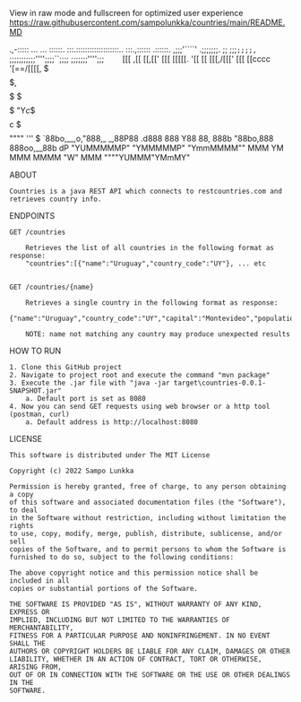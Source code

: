 View in raw mode and fullscreen for optimized user experience https://raw.githubusercontent.com/sampolunkka/countries/main/README.MD

  .,-:::::     ...      ...    ::::::.    :::.:::::::::::::::::::..   :::.,:::::: .::::::. 
,;;;'````'  .;;;;;;;.   ;;     ;;;`;;;;,  `;;;;;;;;;;;'''';;;;``;;;;  ;;;;;;;'''';;;`    ` 
[[[        ,[[     \[[,[['     [[[  [[[[[. '[[     [[      [[[,/[[['  [[[ [[cccc '[==/[[[[,
$$$        $$$,     $$$$$      $$$  $$$ "Y$c$$     $$      $$$$$$c    $$$ $$""""   '''    $
`88bo,__,o,"888,_ _,88P88    .d888  888    Y88     88,     888b "88bo,888 888oo,__88b    dP
  "YUMMMMMP" "YMMMMMP"  "YmmMMMM""  MMM     YM     MMM     MMMM   "W" MMM """"YUMMM"YMmMY"


ABOUT

    Countries is a java REST API which connects to restcountries.com and retrieves country info.


ENDPOINTS

    GET /countries

        Retrieves the list of all countries in the following format as response:
        "countries":[{"name":"Uruguay","country_code":"UY"}, ... etc


    GET /countries/{name}

        Retrieves a single country in the following format as response:
        {"name":"Uruguay","country_code":"UY","capital":"Montevideo","population":3473727,"flag_file_url":"https://flagcdn.com/w320/uy.png"}

        NOTE: name not matching any country may produce unexpected results


HOW TO RUN

    1. Clone this GitHub project
    2. Navigate to project root and execute the command "mvn package"
    3. Execute the .jar file with "java -jar target\countries-0.0.1-SNAPSHOT.jar"
        a. Default port is set as 8080
    4. Now you can send GET requests using web browser or a http tool (postman, curl)
        a. Default address is http://localhost:8080

LICENSE

    This software is distributed under The MIT License

    Copyright (c) 2022 Sampo Lunkka

    Permission is hereby granted, free of charge, to any person obtaining a copy
    of this software and associated documentation files (the "Software"), to deal
    in the Software without restriction, including without limitation the rights
    to use, copy, modify, merge, publish, distribute, sublicense, and/or sell
    copies of the Software, and to permit persons to whom the Software is
    furnished to do so, subject to the following conditions:

    The above copyright notice and this permission notice shall be included in all
    copies or substantial portions of the Software.

    THE SOFTWARE IS PROVIDED "AS IS", WITHOUT WARRANTY OF ANY KIND, EXPRESS OR
    IMPLIED, INCLUDING BUT NOT LIMITED TO THE WARRANTIES OF MERCHANTABILITY,
    FITNESS FOR A PARTICULAR PURPOSE AND NONINFRINGEMENT. IN NO EVENT SHALL THE
    AUTHORS OR COPYRIGHT HOLDERS BE LIABLE FOR ANY CLAIM, DAMAGES OR OTHER
    LIABILITY, WHETHER IN AN ACTION OF CONTRACT, TORT OR OTHERWISE, ARISING FROM,
    OUT OF OR IN CONNECTION WITH THE SOFTWARE OR THE USE OR OTHER DEALINGS IN THE
    SOFTWARE.
